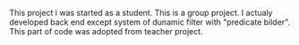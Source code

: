 This project i was started as a student. This is a group project. 
I actualy developed back end except system of dunamic filter with "predicate bilder".
This part of code was adopted from teacher project. 
